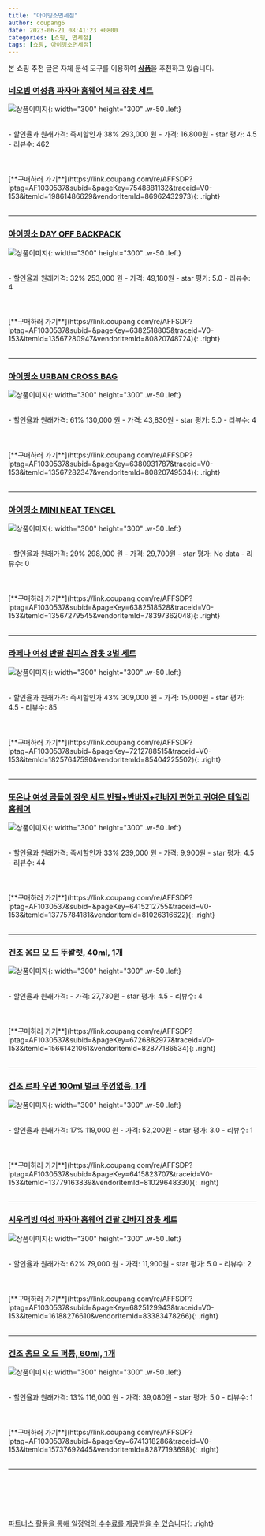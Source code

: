 ```yaml
---
title: "아이띵소면세점"
author: coupang6
date: 2023-06-21 08:41:23 +0800
categories: [쇼핑, 면세점]
tags: [쇼핑, 아이띵소면세점]
---
```


본 쇼핑 추천 글은 자체 분석 도구를 이용하여 [**상품**](https://link.coupang.com/a/bao1ui)을 추천하고 있습니다.

### [네오빔 여성용 파자마 홈웨어 체크 잠옷 세트](https://link.coupang.com/re/AFFSDP?lptag=AF1030537&subid=&pageKey=7548881132&traceid=V0-153&itemId=19861486629&vendorItemId=86962432973)

![상품이미지](https://thumbnail10.coupangcdn.com/thumbnails/remote/230x230ex/image/vendor_inventory/5e41/1c7a020080a939f1e4b6bea06057847383de8cf24070a053fe052e827558.jpg){: width="300" height="300" .w-50 .left}


<br>
- 할인율과 원래가격: 즉시할인가 38%  293,000   원
- 가격: 16,800원
- star 평가: 4.5
- 리뷰수: 462
<br>
<br>
<br>
<br>
[**구매하러 가기**](https://link.coupang.com/re/AFFSDP?lptag=AF1030537&subid=&pageKey=7548881132&traceid=V0-153&itemId=19861486629&vendorItemId=86962432973){: .right}
<br>
<br>

---

### [아이띵소 DAY OFF BACKPACK](https://link.coupang.com/re/AFFSDP?lptag=AF1030537&subid=&pageKey=6382518805&traceid=V0-153&itemId=13567280947&vendorItemId=80820748724)

![상품이미지](https://thumbnail7.coupangcdn.com/thumbnails/remote/230x230ex/image/rs_quotation_api/ul7eokt2/21833feb09014f35a1651e82735dfefa.jpg){: width="300" height="300" .w-50 .left}


<br>
- 할인율과 원래가격: 32%  253,000   원
- 가격: 49,180원
- star 평가: 5.0
- 리뷰수: 4
<br>
<br>
<br>
<br>
[**구매하러 가기**](https://link.coupang.com/re/AFFSDP?lptag=AF1030537&subid=&pageKey=6382518805&traceid=V0-153&itemId=13567280947&vendorItemId=80820748724){: .right}
<br>
<br>

---

### [아이띵소 URBAN CROSS BAG](https://link.coupang.com/re/AFFSDP?lptag=AF1030537&subid=&pageKey=6380931787&traceid=V0-153&itemId=13567282347&vendorItemId=80820749534)

![상품이미지](https://thumbnail7.coupangcdn.com/thumbnails/remote/230x230ex/image/rs_quotation_api/cotavrto/f1f0a2a0bc5949e0898b57ad6b848605.jpg){: width="300" height="300" .w-50 .left}


<br>
- 할인율과 원래가격: 61%  130,000   원
- 가격: 43,830원
- star 평가: 5.0
- 리뷰수: 4
<br>
<br>
<br>
<br>
[**구매하러 가기**](https://link.coupang.com/re/AFFSDP?lptag=AF1030537&subid=&pageKey=6380931787&traceid=V0-153&itemId=13567282347&vendorItemId=80820749534){: .right}
<br>
<br>

---

### [아이띵소 MINI NEAT TENCEL](https://link.coupang.com/re/AFFSDP?lptag=AF1030537&subid=&pageKey=6382518528&traceid=V0-153&itemId=13567279545&vendorItemId=78397362048)

![상품이미지](https://thumbnail8.coupangcdn.com/thumbnails/remote/230x230ex/image/vendor_inventory/236a/8d690616834e917c4f68dd45fcd0b823c894a7af9813bf25fae06bae028d.jpg){: width="300" height="300" .w-50 .left}


<br>
- 할인율과 원래가격: 29%  298,000   원
- 가격: 29,700원
- star 평가: No data
- 리뷰수: 0
<br>
<br>
<br>
<br>
[**구매하러 가기**](https://link.coupang.com/re/AFFSDP?lptag=AF1030537&subid=&pageKey=6382518528&traceid=V0-153&itemId=13567279545&vendorItemId=78397362048){: .right}
<br>
<br>

---

### [라페나 여성 반팔 원피스 잠옷 3벌 세트](https://link.coupang.com/re/AFFSDP?lptag=AF1030537&subid=&pageKey=7212788515&traceid=V0-153&itemId=18257647590&vendorItemId=85404225502)

![상품이미지](https://thumbnail7.coupangcdn.com/thumbnails/remote/230x230ex/image/vendor_inventory/0b7c/f411ec908c94a9307812722e6f4cb3767d080e56bb09e365cf8fd1f86d18.jpg){: width="300" height="300" .w-50 .left}


<br>
- 할인율과 원래가격: 즉시할인가 43%  309,000   원
- 가격: 15,000원
- star 평가: 4.5
- 리뷰수: 85
<br>
<br>
<br>
<br>
[**구매하러 가기**](https://link.coupang.com/re/AFFSDP?lptag=AF1030537&subid=&pageKey=7212788515&traceid=V0-153&itemId=18257647590&vendorItemId=85404225502){: .right}
<br>
<br>

---

### [또온나 여성 곰돌이 잠옷 세트 반팔+반바지+긴바지 편하고 귀여운 데일리 홈웨어](https://link.coupang.com/re/AFFSDP?lptag=AF1030537&subid=&pageKey=6415212755&traceid=V0-153&itemId=13775784181&vendorItemId=81026316622)

![상품이미지](https://thumbnail10.coupangcdn.com/thumbnails/remote/230x230ex/image/vendor_inventory/951d/d8165e240dc80b517d678b14ea4b754d2669fcf74a806e9342d087576a4f.jpg){: width="300" height="300" .w-50 .left}


<br>
- 할인율과 원래가격: 즉시할인가 33%  239,000   원
- 가격: 9,900원
- star 평가: 4.5
- 리뷰수: 44
<br>
<br>
<br>
<br>
[**구매하러 가기**](https://link.coupang.com/re/AFFSDP?lptag=AF1030537&subid=&pageKey=6415212755&traceid=V0-153&itemId=13775784181&vendorItemId=81026316622){: .right}
<br>
<br>

---

### [겐조 옴므 오 드 뚜왈렛, 40ml, 1개](https://link.coupang.com/re/AFFSDP?lptag=AF1030537&subid=&pageKey=6726882977&traceid=V0-153&itemId=15661421061&vendorItemId=82877186534)

![상품이미지](https://thumbnail8.coupangcdn.com/thumbnails/remote/230x230ex/image/rs_quotation_api/n5x5i7wv/9cd2b421057944e48b50bf6909ae3958.jpg){: width="300" height="300" .w-50 .left}


<br>
- 할인율과 원래가격: 
- 가격: 27,730원
- star 평가: 4.5
- 리뷰수: 4
<br>
<br>
<br>
<br>
[**구매하러 가기**](https://link.coupang.com/re/AFFSDP?lptag=AF1030537&subid=&pageKey=6726882977&traceid=V0-153&itemId=15661421061&vendorItemId=82877186534){: .right}
<br>
<br>

---

### [겐조 르파 우먼 100ml 벌크 뚜껑없음, 1개](https://link.coupang.com/re/AFFSDP?lptag=AF1030537&subid=&pageKey=6415823707&traceid=V0-153&itemId=13779163839&vendorItemId=81029648330)

![상품이미지](https://thumbnail7.coupangcdn.com/thumbnails/remote/230x230ex/image/vendor_inventory/af23/62d15b6f807311474f8d032e9179cb2004f38e024d5a352396ef5b70df74.jpg){: width="300" height="300" .w-50 .left}


<br>
- 할인율과 원래가격: 17%  119,000   원
- 가격: 52,200원
- star 평가: 3.0
- 리뷰수: 1
<br>
<br>
<br>
<br>
[**구매하러 가기**](https://link.coupang.com/re/AFFSDP?lptag=AF1030537&subid=&pageKey=6415823707&traceid=V0-153&itemId=13779163839&vendorItemId=81029648330){: .right}
<br>
<br>

---

### [시우리빙 여성 파자마 홈웨어 긴팔 긴바지 잠옷 세트](https://link.coupang.com/re/AFFSDP?lptag=AF1030537&subid=&pageKey=6825129943&traceid=V0-153&itemId=16188276610&vendorItemId=83383478266)

![상품이미지](https://thumbnail9.coupangcdn.com/thumbnails/remote/230x230ex/image/vendor_inventory/d58c/9f87b059b3c7b8b4fd163b6496f6eff93985938ec136b07cd6b470b0d55e.jpg){: width="300" height="300" .w-50 .left}


<br>
- 할인율과 원래가격: 62%  79,000   원
- 가격: 11,900원
- star 평가: 5.0
- 리뷰수: 2
<br>
<br>
<br>
<br>
[**구매하러 가기**](https://link.coupang.com/re/AFFSDP?lptag=AF1030537&subid=&pageKey=6825129943&traceid=V0-153&itemId=16188276610&vendorItemId=83383478266){: .right}
<br>
<br>

---

### [겐조 옴므 오 드 퍼퓸, 60ml, 1개](https://link.coupang.com/re/AFFSDP?lptag=AF1030537&subid=&pageKey=6741318286&traceid=V0-153&itemId=15737692445&vendorItemId=82877193698)

![상품이미지](https://thumbnail10.coupangcdn.com/thumbnails/remote/230x230ex/image/rs_quotation_api/fbjdztzr/6a57305d2a034d8f8a89c8fe3acaf5c0.jpg){: width="300" height="300" .w-50 .left}


<br>
- 할인율과 원래가격: 13%  116,000   원
- 가격: 39,080원
- star 평가: 5.0
- 리뷰수: 1
<br>
<br>
<br>
<br>
[**구매하러 가기**](https://link.coupang.com/re/AFFSDP?lptag=AF1030537&subid=&pageKey=6741318286&traceid=V0-153&itemId=15737692445&vendorItemId=82877193698){: .right}
<br>
<br>

---
<br><br><br><br><br> [파트너스 활동을 통해 일정액의 수수료를 제공받을 수 있습니다](https://link.coupang.com/a/bao1ui){: .right}